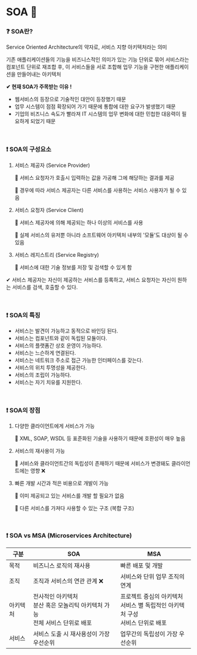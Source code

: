 # SOA 🍖

### ❓ SOA란?

Service Oriented Architecture의 약자로, 서비스 지향 아키텍처라는 의미

기존 애플리케이션들의 기능을 비즈니스적인 의미가 있는 기능 단위로 묶어 서비스라는 컴포넌트 단위로 재조합 후, 이 서비스들을 서로 조합해 업무 기능을 구현한 애플리케이션을 만들어내는 아키텍처

**✔ 현재 SOA가 주목받는 이유 !**

* 웹서비스의 등장으로 기술적인 대안이 등장했기 때문
* 업무 시스템이 점점 확장되어 가기 때문에 통합에 대한 요구가 발생했기 때문
* 기업의 비즈니스 속도가 빨라져 IT 시스템의 업무 변화에 대한 민첩한 대응력이 필요하게 되었기 때문

<br/>

### **❗ SOA의 구성요소**

1. 서비스 제공자 (Service Provider)

   🍖 서비스 요청자가 호출시 입력하는 값을 가공해 그에 해당하는 결과를 제공

   🍖 경우에 따라 서비스 제공자는 다른 서비스를 사용하는 서비스 사용자가 될 수 있음

2. 서비스 요청자 (Service Client)

   🍖 서비스 제공자에 의해 제공되는 하나 이상의 서비스를 사용

   🍖 실제 서비스의 유저뿐 아니라 소프트웨어 아키텍처 내부의 '모듈'도 대상이 될 수 있음

3. 서비스 레지스트리 (Service Registry)

   🍖 서비스에 대한 기술 정보를 저장 및 검색할 수 있게 함

✔ 서비스 제공자는 자신이 제공하는 서비스를 등록하고, 서비스 요청자는 자신이 원하는 서비스를 검색, 호출할 수 있다.

<br/>

### ❗ SOA의 특징

* 서비스는 발견이 가능하고 동적으로 바인딩 된다.
* 서비스는 컴포넌트와 같이 독립된 모듈이다.
* 서비스의 플랫폼간 상호 운영이 가능하다.
* 서비스는 느슨하게 연결된다.
* 서비스는 네트워크 주소로 접근 가능한 인터페이스를 갖는다.
* 서비스의 위치 투명성을 제공한다.
* 서비스의 조립이 가능하다.
* 서비스는 자기 치유를 지원한다.

<br/>

### ❗ SOA의 장점

1. 다양한 클라이언트에게 서비스가 가능

   🍖 XML, SOAP, WSDL 등 표준화된 기술을 사용하기 때문에 호환성이 매우 높음

2. 서비스의 재사용이 가능

   🍖 서비스와 클라이언트간의 독립성이 존재하기 때문에 서비스가 변경돼도 클라이언트에는 영향 ❌

3. 빠른 개발 시간과 적은 비용으로 개발이 가능

   🍖 이미 제공되고 있는 서비스를 개발 할 필요가 없음

   🍖 다른 서비스를 가져다 사용할 수 있는 구조 (복합 구조)

<br/>

### ❗ SOA vs MSA (Microservices Architecture)

| 구분     | SOA                                                          | MSA                                                          |
| -------- | ------------------------------------------------------------ | ------------------------------------------------------------ |
| 목적     | 비즈니스 로직의 재사용                                       | 빠른 배포 및 개발                                            |
| 조직     | 조직과 서비스의 연관 관계 ❌                                  | 서비스와 단위 업무 조직의 연계                               |
| 아키텍처 | 전사적인 아키텍처 <br/>분산 혹은 모놀리틱 아키텍처 가능 <br/>전체 서비스 단위로 배포 | 프로젝트 중심의 아키텍처<br/> 서비스 별 독립적인 아키텍처 구성 <br/> 서비스 단위로 배포 |
| 서비스   | 서비스 도출 시 재사용성이 가장 우선순위                      | 업무간의 독립성이 가장 우선순위                              |

